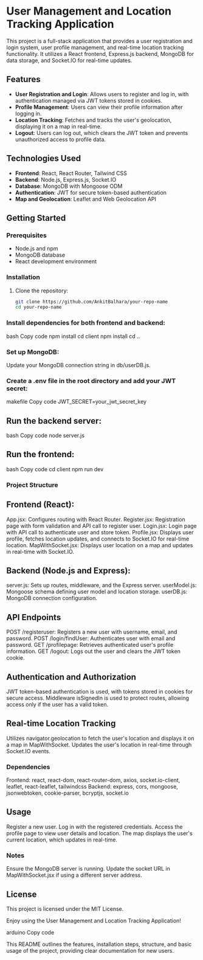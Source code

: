 # User Management and Location Tracking Application

This project is a full-stack application that provides a user registration and login system, user profile management, and real-time location tracking functionality. It utilizes a React frontend, Express.js backend, MongoDB for data storage, and Socket.IO for real-time updates.

## Features

- **User Registration and Login**: Allows users to register and log in, with authentication managed via JWT tokens stored in cookies.
- **Profile Management**: Users can view their profile information after logging in.
- **Location Tracking**: Fetches and tracks the user's geolocation, displaying it on a map in real-time.
- **Logout**: Users can log out, which clears the JWT token and prevents unauthorized access to profile data.

## Technologies Used

- **Frontend**: React, React Router, Tailwind CSS
- **Backend**: Node.js, Express.js, Socket.IO
- **Database**: MongoDB with Mongoose ODM
- **Authentication**: JWT for secure token-based authentication
- **Map and Geolocation**: Leaflet and Web Geolocation API

## Getting Started

### Prerequisites

- Node.js and npm
- MongoDB database
- React development environment

### Installation

1. Clone the repository:
   ```bash
   git clone https://github.com/AnkitBalhara/your-repo-name
   cd your-repo-name
### Install dependencies for both frontend and backend:

bash
Copy code
npm install
cd client
npm install
cd ..


### Set up MongoDB:

Update your MongoDB connection string in db/userDB.js.

### Create a .env file in the root directory and add your JWT secret:

makefile
Copy code
JWT_SECRET=your_jwt_secret_key

## Run the backend server:

bash
Copy code
node server.js

## Run the frontend:

bash
Copy code
cd client
npm run dev
### Project Structure

## Frontend (React):

App.jsx: Configures routing with React Router.
Register.jsx: Registration page with form validation and API call to register user.
Login.jsx: Login page with API call to authenticate user and store token.
Profile.jsx: Displays user profile, fetches location updates, and connects to Socket.IO for real-time location.
MapWithSocket.jsx: Displays user location on a map and updates in real-time with Socket.IO.

## Backend (Node.js and Express):

server.js: Sets up routes, middleware, and the Express server.
userModel.js: Mongoose schema defining user model and location storage.
userDB.js: MongoDB connection configuration.

## API Endpoints
POST /registeruser: Registers a new user with username, email, and password.
POST /login/findUser: Authenticates user with email and password.
GET /profilepage: Retrieves authenticated user's profile information.
GET /logout: Logs out the user and clears the JWT token cookie.

##  Authentication and Authorization
JWT token-based authentication is used, with tokens stored in cookies for secure access.
Middleware isSignedIn is used to protect routes, allowing access only if the user has a valid token.

## Real-time Location Tracking
Utilizes navigator.geolocation to fetch the user's location and displays it on a map in MapWithSocket.
Updates the user's location in real-time through Socket.IO events.

### Dependencies
Frontend: react, react-dom, react-router-dom, axios, socket.io-client, leaflet, react-leaflet, tailwindcss
Backend: express, cors, mongoose, jsonwebtoken, cookie-parser, bcryptjs, socket.io

## Usage
Register a new user.
Log in with the registered credentials.
Access the profile page to view user details and location.
The map displays the user's current location, which updates in real-time.
### Notes
Ensure the MongoDB server is running.
Update the socket URL in MapWithSocket.jsx if using a different server address.

## License
This project is licensed under the MIT License.

Enjoy using the User Management and Location Tracking Application!

arduino
Copy code

This README outlines the features, installation steps, structure, and basic usage of the project, providing clear documentation for new users.